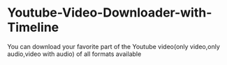 # Youtube-Video-Downloader-with-Timeline
You can download your favorite part of the Youtube video(only video,only audio,video with audio) of all formats available 
